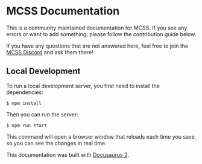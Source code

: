 # MCSS Documentation

This is a community maintained documentation for MCSS. If you see any errors or want to add something, please follow the contribution guide below.

If you have any questions that are not answered here, feel free to join the [MCSS Discord](https://mcserversoft.com/discord) and ask them there! 

## Local Development

To run a local development server, you first need to install the dependencies:
```
$ npm install
```

Then you can run the server:
```
$ npm run start
```
This command will open a browser window that reloads each time you save, so you can see the changes in real time.



This documentation was built with [Docusaurus 2](https://docusaurus.io/).
